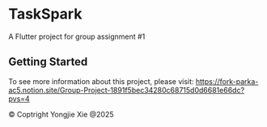 # TaskSpark

A Flutter project for group assignment #1

## Getting Started

To see more information about this project, please visit:
https://fork-parka-ac5.notion.site/Group-Project-1891f5bec34280c68715d0d6681e66dc?pvs=4

©️ Coptright Yongjie Xie @2025
